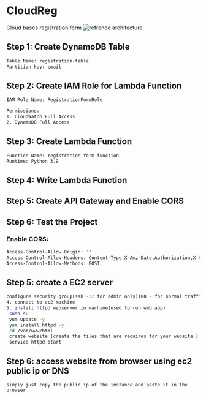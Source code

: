 # CloudReg
Cloud bases registration form
![refrence architecture](https://github.com/user-attachments/assets/6f62aa62-7d25-4fb6-b1a8-8fa4d0a18a70)

## Step 1: Create DynamoDB Table

```sh
Table Name: registration-table 
Partition key: email

```

## Step 2: Create IAM Role for Lambda Function
```sh
IAM Role Name: RegistrationFormRole

Permissions:
1. CloudWatch Full Access
2. DynamoDB Full Access

```

## Step 3: Create Lambda Function

```sh
Function Name: registration-form-function
Runtime: Python 3.9

```

## Step 4: Write Lambda Function

## Step 5: Create API Gateway and Enable CORS

## Step 6: Test the Project


### Enable CORS: 

```sh
Access-Control-Allow-Origin: '*'
Access-Control-Allow-Headers: Content-Type,X-Amz-Date,Authorization,X-Api-Key,X-Amz-Security-Token
Access-Control-Allow-Methods: POST

```

## Step 5: create a EC2 server

```sh
configure security group(ssh -22 for admin only)(80 - for normal traffic)
4. connect to ec2 machine
5. install httpd webserver in machine(used to run web app)
 sudo su
 yum update -y
 yum install httpd -y
 cd /var/www/html
 create website (create the files that are requires for your website )
 service httpd start
```
## Step 6: access website from browser using ec2 public ip or DNS
```
simply just copy the public ip of the instance and paste it in the browser


